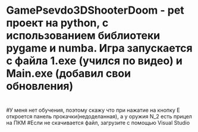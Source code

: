 # GamePsevdo3DShooterDoom - pet проект на python, c использованием библиотеки pygame и numba. Игра запускается с файла 1.exe (учился по видео) и Main.exe (добавил свои обновления)
#
#
#У меня нет обучения, поэтому скажу что при нажатие на кнопку E откроется панель прокачки(недоделанная), a у оружия N_2 есть прицел на ПКМ
#Если не скачивается файл, загрузите с помощью Visual Studio

